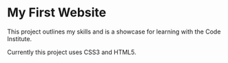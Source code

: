 # My First Website

This project outlines my skills and is a showcase for learning with the Code Institute.

Currently this project uses CSS3 and HTML5.